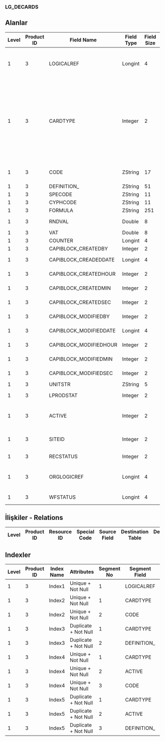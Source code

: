 ### LG_DECARDS

## Alanlar

**Level**|**Product ID**|**Field Name**|**Field Type**|**Field Size**|**Field Offset**|**Türkçe Açıklama**|**Expression**
-----|-----|-----|-----|-----|-----|-----|-----
1|3|LOGICALREF|Longint|4|0|İndirim / Masraf Kartı Log. Ref.|Discount / Surcharge Card Logical Reference
1|3|CARDTYPE|Integer|2|4|İndirim / Masraf Kart Türü;1 Alış indirim;2 Satış indirim;3 Alış masraf;4 Satış masraf|Discount / Surcharge Card Type ;1 Discount For Purchase;2 Discount For Sales;3 Surcharge For Purchase;4 Surcharge For Sales
1|3|CODE|ZString|17|6|İndirim / Masraf Kart Kodu|Discount / Surcharge Card Code
1|3|DEFINITION_|ZString|51|23|Açıklama|Description
1|3|SPECODE|ZString|11|74|Özel Kod|Aux. Code
1|3|CYPHCODE|ZString|11|85|Yetki Kodu|Auth. Code
1|3|FORMULA|ZString|251|96|Formül|Formula
1|3|RNDVAL|Double|8|347|Yuvarlama tabanı|Rounding Base
1|3|VAT|Double|8|355|KDV|VAT
1|3|COUNTER|Longint|4|363|Sayaç|Counter
1|3|CAPIBLOCK_CREATEDBY|Integer|2|367|Oluşturan|Created By
1|3|CAPIBLOCK_CREADEDDATE|Longint|4|369|Oluşturulma Tarihi|Created Date
1|3|CAPIBLOCK_CREATEDHOUR|Integer|2|373|Oluşturulma Saati|Created Hour
1|3|CAPIBLOCK_CREATEDMIN|Integer|2|375|Oluşturulma Dakikası|Created Minute
1|3|CAPIBLOCK_CREATEDSEC|Integer|2|377|Oluşturulma Saniyesi|Created Second
1|3|CAPIBLOCK_MODIFIEDBY|Integer|2|379|Değiştiren|Modified By
1|3|CAPIBLOCK_MODIFIEDDATE|Longint|4|381|Değiştirilme Tarihi|Modified Date
1|3|CAPIBLOCK_MODIFIEDHOUR|Integer|2|385|Değiştirilme Saati|Modified Hour
1|3|CAPIBLOCK_MODIFIEDMIN|Integer|2|387|Değiştirilme Dakikası|Modified Minute
1|3|CAPIBLOCK_MODIFIEDSEC|Integer|2|389|Değiştirilme Saniyesi|Modified Second
1|3|UNITSTR|ZString|5|391|Birim|Unit
1|3|LPRODSTAT|Integer|2|396|Üretim durumu|Production Status
1|3|ACTIVE|Integer|2|398|İndirim / Masraf Kart Durumu|Discount / Surcharge Card Status
1|3|SITEID|Integer|2|400|Veri Merkezi|Data Processing Site
1|3|RECSTATUS|Integer|2|402|Kayıt Durumu|Record Status
1|3|ORGLOGICREF|Longint|4|404|Orijinal Kayıt Log. Ref.|Original Record Logical Reference
1|3|WFSTATUS|Longint|4|408|Kullanımda Değil|Not In Use

## İlişkiler - Relations
**Level**|**Product ID**|**Resource ID**|**Special Code**|**Source Field**|**Destination Table**|**Destination Field**|**Relation Type**|**Extra Condition**
-----|-----|-----|-----|-----|-----|-----|-----|-----

## Indexler
**Level**|**Product ID**|**Index Name**|**Attributes**|**Segment No**|**Segment Field**|**Sense**
-----|-----|-----|-----|-----|-----|-----
1|3|Index1|Unique + Not Null|1|LOGICALREF|Ascending
1|3|Index2|Unique + Not Null|1|CARDTYPE|Ascending
1|3|Index2|Unique + Not Null|2|CODE|Ascending
1|3|Index3|Duplicate + Not Null|1|CARDTYPE|Ascending
1|3|Index3|Duplicate + Not Null|2|DEFINITION_|Ascending
1|3|Index4|Unique + Not Null|1|CARDTYPE|Ascending
1|3|Index4|Unique + Not Null|2|ACTIVE|Ascending
1|3|Index4|Unique + Not Null|3|CODE|Ascending
1|3|Index5|Duplicate + Not Null|1|CARDTYPE|Ascending
1|3|Index5|Duplicate + Not Null|2|ACTIVE|Ascending
1|3|Index5|Duplicate + Not Null|3|DEFINITION_|Ascending
